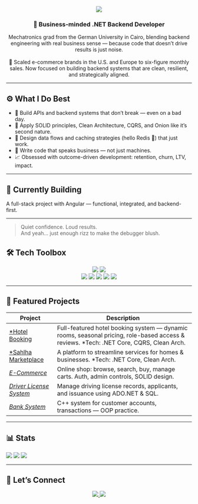<h1 align="center">
  <img src="https://readme-typing-svg.herokuapp.com/?font=Righteous&size=35&center=true&vCenter=true&width=500&height=70&duration=4000&lines=Hello+Hello!+👋;+I'm+Omar+Saad!" />
</h1>

<h3 align="center">🧩 Business-minded .NET Backend Developer</h3>

<p align="center">
Mechatronics grad from the German University in Cairo, blending backend engineering with real business sense — because code that doesn’t drive results is just noise.
<br><br>
🚀 Scaled e-commerce brands in the U.S. and Europe to six-figure monthly sales. Now focused on building backend systems that are clean, resilient, and strategically aligned.
</p>

---

## ⚙️ What I Do Best

- 🔧 Build APIs and backend systems that don’t break — even on a bad day.
- 🧠 Apply SOLID principles, Clean Architecture, CQRS, and Onion like it’s second nature.
- 💾 Design data flows and caching strategies (hello Redis 👋) that just work.
- 🧩 Write code that speaks business — not just machines.
- 📈 Obsessed with outcome-driven development: retention, churn, LTV, impact.

---

## 🚧 Currently Building

A full-stack project with Angular — functional, integrated, and backend-first.  

---

> Quiet confidence. Loud results.  
> And yeah... just enough rizz to make the debugger blush.

## 🛠️ Tech Toolbox

<div align="center">
  <img src="https://skillicons.dev/icons?i=dotnet,c,cpp,typescript,angular,html,css,bootstrap,tailwind" />
  <img src="https://skillicons.dev/icons?i=postgres,sqlite,git,github,vscode,linux,postman,docker,aws,azure" />
  <br/>
  <img src="https://img.shields.io/badge/C%23-239120?style=for-the-badge&logo=c-sharp&logoColor=white" />
  <img src="https://img.shields.io/badge/SQL-4479A1?style=for-the-badge&logo=sql&logoColor=white" />
  <img src="https://img.shields.io/badge/Jira-0052CC?style=for-the-badge&logo=jira&logoColor=white" />
  <img src="https://img.shields.io/badge/Trello-026AA7?style=for-the-badge&logo=trello&logoColor=white" />
  <img src="https://img.shields.io/badge/Swagger-85EA2D?style=for-the-badge&logo=swagger&logoColor=black" />
</div>

---

## 🚀 Featured Projects

| Project | Description |
|---------|--------------|
| [*Hotel Booking](https://github.com/Mero0077/Hotel-Management) | Full-featured hotel booking system — dynamic rooms, seasonal pricing, role-based access & reviews. *Tech: .NET Core, CQRS, Clean Arch. |
| [*Sahlha Marketplace](https://github.com/Mero0077/SahlhaApp) | A platform to streamline services for homes & businesses. *Tech: .NET Core, Clean Arch. |
| [*E-Commerce*](https://github.com/Mero0077/E-CommerceProject) | Online shop: browse, search, buy, manage carts. Auth, admin controls, SOLID design. |
| [*Driver License System*](https://github.com/Mero0077/DriverLicenseSystemF) | Manage driving license records, applicants, and issuance using ADO.NET & SQL. |
| [*Bank System*](https://github.com/Mero0077/Bank-System) | C++ system for customer accounts, transactions — OOP practice. |

---

## 📊 Stats

![](https://github-readme-stats.vercel.app/api?username=Mero0077&theme=default_repocard&hide_border=true)
![](https://nirzak-streak-stats.vercel.app/?user=Mero0077&theme=default_repocard&hide_border=true)
![](https://github-readme-stats.vercel.app/api/top-langs/?username=Mero0077&theme=default_repocard&hide_border=true&layout=compact)

---

## 📌 Let’s Connect

<p align="center">
  <a href="mailto:omartalaatsaad2017@gmail.com">
    <img src="https://img.shields.io/badge/Gmail-EA4335?style=for-the-badge&logo=gmail&logoColor=white" />
  </a>
  <a href="https://www.linkedin.com/in/omartalaatsaad/">
    <img src="https://img.shields.io/badge/LinkedIn-0077B5?style=for-the-badge&logo=linkedin&logoColor=white" />
  </a>
</p>

